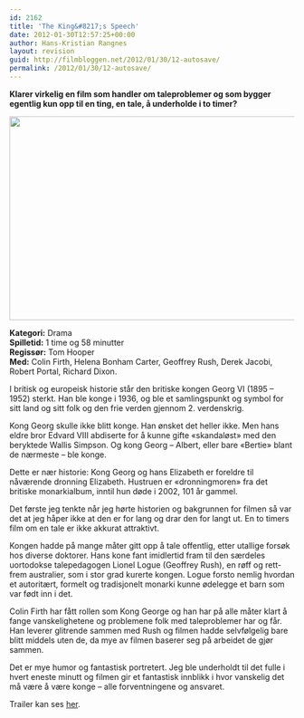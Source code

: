 ```yaml
---
id: 2162
title: 'The King&#8217;s Speech'
date: 2012-01-30T12:57:25+00:00
author: Hans-Kristian Rangnes
layout: revision
guid: http://filmbloggen.net/2012/01/30/12-autosave/
permalink: /2012/01/30/12-autosave/
---
```

**Klarer virkelig en film som handler om taleproblemer og som bygger egentlig kun opp til en ting, en tale, å underholde i to timer?**

[<img class="alignnone size-medium wp-image-9" src="http://filmbloggen.net/wp-content/uploads//2011/03/the-kings-speech.jpg?w=300" alt="" width="540" height="360" />](http://filmbloggen.net/wp-content/uploads//2011/03/the-kings-speech.jpg)

**Kategori:** Drama  
**Spilletid:** 1 time og 58 minutter  
**Regissør:** Tom Hooper  
**Med:** Colin Firth, Helena Bonham Carter, Geoffrey Rush, Derek Jacobi, Robert Portal, Richard Dixon.

I britisk og europeisk historie står den britiske kongen Georg VI (1895 &#8211; 1952) sterkt. Han ble konge i 1936, og ble et samlingspunkt og symbol for sitt land og sitt folk og den frie verden gjennom 2. verdenskrig.

Kong Georg skulle ikke blitt konge. Han ønsket det heller ikke. Men hans eldre bror Edvard VIII abdiserte for å kunne gifte «skandaløst» med den beryktede Wallis Simpson. Og kong Georg &#8211; Albert, eller bare «Bertie» blant de nærmeste &#8211; ble konge.

Dette er nær historie: Kong Georg og hans Elizabeth er foreldre til nåværende dronning Elizabeth. Hustruen er «dronningmoren» fra det britiske monarkialbum, inntil hun døde i 2002, 101 år gammel.

Det første jeg tenkte når jeg hørte historien og bakgrunnen for filmen så var det at jeg håper ikke at den er for lang og drar den for langt ut. En to timers film om en tale er ikke akkurat attraktivt.

Kongen hadde på mange måter gitt opp å tale offentlig, etter utallige forsøk hos diverse doktorer. Hans kone fant imidlertid fram til den særdeles uortodokse talepedagogen Lionel Logue (Geoffrey Rush), en røff og rett-frem australier, som i stor grad kurerte kongen. Logue forsto nemlig hvordan et autoritært, formelt og tradisjonelt monarki kunne ødelegge et barn som var født inn i det.

Colin Firth har fått rollen som Kong George og han har på alle måter klart å fange vanskelighetene og problemene folk med taleproblemer har og får. Han leverer glitrende sammen med Rush og filmen hadde selvfølgelig bare blitt middels uten de, da mye av filmen baserer seg på arbeidet de gjør sammen.

Det er mye humor og fantastisk portretert. Jeg ble underholdt til det fulle i hvert eneste minutt og filmen gir et fantastisk innblikk i hvor vanskelig det må være å være konge &#8211; alle forventningene og ansvaret.

Trailer kan ses [her](http://www.youtube.com/watch?v=OAm7gRXFiRo).